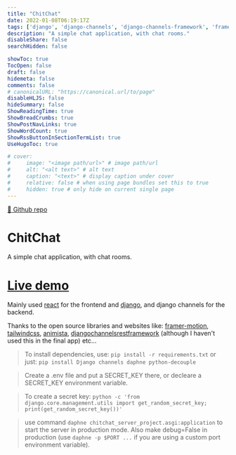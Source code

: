 ```yaml
---
title: "ChitChat"
date: 2022-01-08T06:19:17Z
tags: ['django', 'django-channels', 'django-channels-framework', 'framer-motion', 'python', 'react', 'reactjs', 'tailwindcss']
description: "A simple chat application, with chat rooms."
disableShare: false
searchHidden: false

showToc: true
TocOpen: false
draft: false
hidemeta: false
comments: false
# canonicalURL: "https://canonical.url/to/page"
disableHLJS: false
hideSummary: false
ShowReadingTime: true
ShowBreadCrumbs: true
ShowPostNavLinks: true
ShowWordCount: true
ShowRssButtonInSectionTermList: true
UseHugoToc: true

# cover:
#     image: "<image path/url>" # image path/url
#     alt: "<alt text>" # alt text
#     caption: "<text>" # display caption under cover
#     relative: false # when using page bundles set this to true
#     hidden: true # only hide on current single page
---
```


[🔗 Github repo](https://github.com/dev-abir/ChitChat)

# ChitChat
A simple chat application, with chat rooms.

# **[Live demo](https://chitchat-client.onrender.com/)**

Mainly used [react](https://reactjs.org/) for the frontend and [django](https://www.djangoproject.com/), and django channels for the backend.

Thanks to the open source libraries and websites like: [framer-motion](https://www.framer.com/motion/), [tailwindcss](https://tailwindcss.com/),
[animista](https://animista.net/),
[djangochannelsrestframework](https://github.com/hishnash/djangochannelsrestframework) (although I haven't used this in the final app) etc...

> To install dependencies, use: `pip install -r requirements.txt` or just: `pip install Django channels daphne python-decouple`

> Create a .env file and put a SECRET_KEY there, or decleare a SECRET_KEY environment variable.

> To create a secret key: `python -c 'from django.core.management.utils import get_random_secret_key; print(get_random_secret_key())'`

> use command `daphne chitchat_server_project.asgi:application` to start the server in production mode. Also make debug=False in production (use `daphne -p $PORT ...` if you are using a custom port environment variable).

